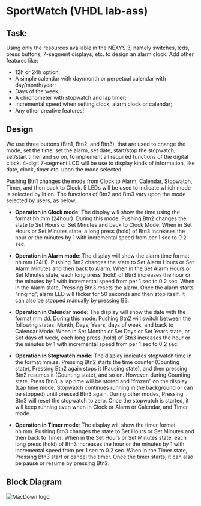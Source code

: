 # SportWatch (VHDL lab-ass)
## Task:
Using only the resources available in the NEXYS 3, namely switches, leds, press buttons, 7-segment displays, etc. to design an alarm clock. Add other features like:

* 12h or 24h option; 
* A simple calendar with day/month or perpetual calendar with day/month/year; 
* Days of the week; 
* A chronometer with stopwatch and lap timer; 
* Incremental speed when setting clock, alarm clock or calendar; 
* Any other creative features!

## Design

We use three buttons (Btn1, Btn2, and Btn3), that are used to change the mode, set the time, set the alarm, set date, start/stop the stopwatch, set/start timer and so on, to implement all required functions of the digital clock. 4-digit 7-segment LCD will be use to display kinds of information, like date, clock, timer etc. upon the mode selected. 

Pushing Btn1 changes the mode from Clock to Alarm, Calendar, Stopwatch, Timer, and then back to Clock. 5 LEDs will be used to indicate which mode is selected by lit on. The functions of Btn2 and Btn3 vary upon the mode selected by users, as below… 

- **Operation in Clock mode**: 
The display will show the time using the format hh.mm (24hour). During this mode, Pushing Btn2 changes the state to Set Hours or Set Minutes and back to Clock Mode. When in Set Hours or Set Minutes state, a long press (hold) of Btn3 increases the hour or the minutes by 1 with incremental speed from per 1 sec to 0.2 sec. 

- **Operation in Alarm mode**: 
The display will show the alarm time format hh.mm (24H). Pushing Btn2 changes the state to Set Alarm Hours or Set Alarm Minutes and then back to Alarm. When in the Set Alarm Hours or Set Minutes state, each long press (hold) of Btn3 increases the hour or the minutes by 1 with incremental speed from per 1 sec to 0.2 sec. When in the Alarm state, Pressing Btn3 resets the alarm. Once the alarm starts “ringing”, alarm LED will flicker for 50 seconds and then stop itself. It can also be stopped manually by pressing B3. 

- **Operation in Calendar mode**: 
The display will show the date with the format mm.dd. During this mode. Pushing Btn2 will switch between the following states: Month, Days, Years, days of week, and back to Calendar Mode. When in Set Months or Set Days or Set Years state, or Set days of week, each long press (hold) of Btn3 increases the hour or the minutes by 1 with incremental speed from per 1 sec to 0.2 sec. 

- **Operation in Stopwatch mode**: 
The display indicates stopwatch time in the format mm.ss. Pressing Btn2 starts the time counter (Counting state), Pressing Btn2 again stops it (Pausing state), and then pressing Btn2 resumes it (Counting state), and so on. However, during Counting state, Press Btn3, a lap time will be stored and “frozen” on the display (Lap time mode, Stopwatch continues running in the background or can be stopped) until pressed Btn3 again. During other modes, Pressing Btn3 will reset the stopwatch to zero. Once the stopwatch is started, it will keep running even when in Clock or Alarm or Calendar, and Timer mode. 

- **Operation in Timer mode**: 
The display will show the timer format hh.mm. Pushing Btn3 changes the state to Set Hours or Set Minutes and then back to Timer. When in the Set Hours or Set Minutes state, each long press (hold) of Btn3 increases the hour or the minutes by 1 with incremental speed from per 1 sec to 0.2 sec. When in the Timer state, Pressing Btn3 start or cancel the timer. Once the timer starts, it can also be pause or resume by pressing Btn2.

## Block Diagram

![MacDown logo](Block.png)
